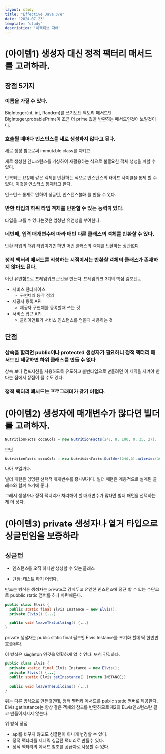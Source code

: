 ```yaml
---
layout: study
title: "Effective Java 3/e"
date: "2020-07-23"
template: "study"
description: '이펙티브 자바'
---
```


# (아이템1) 생성자 대신 정적 팩터리 매서드를 고려하라.

## 장점 5가지

### 이름을 가질 수 있다.

BigInteger(int, int, Random)를 쓰기보단 팩토리 매서드인 BigInteger.probablePrime이 조금 더 prime 값을 반환하는 메서드인것이 보일것이다.

### 호출될 때마다 인스턴스를 새로 생성하지 않다고 된다.

새로 생성 함으로써 immutable class를 지키고

새로 생성한 인ㄴ스턴스를 캐싱하여 재활용하는 식으로 불필요한 객체 생성을 피할 수 있다.

반복되는 요청에 같은 객체를 반환하는 식으로 인스턴스의 라이프 사이클을 통제 할 수 있다. 이것을 인스터스 통제라고 한다.

인스턴스 통제로 인하여 싱글턴, 인스턴스불화 를 만들 수 있다.

### 반환 타입의 하위 타입 객체를 반환할 수 있는 능력이 있다.

타입을 고를 수 있다는것은 엄청난 유연성을 부여한다.

### 네번째, 입력 매개변수에 따라 매번 다른 클래스의 객체를 반환할 수 있다.

반환 타입의 하위 타입이기만 하면 어떤 클래스의 객체를 반환하든 상관없다.

### 정적 팩터리 메서드를 작성하는 시점에서는 반환할 객체의 클래스가  존재하지 않아도 된다.

이런 유연함으로 프레임워크 근간을 만든다.
프레임워크 3개의 핵심 컴포턴트
  - 서비스 인터페이스
    - 구현체의 동작 정의
  - 제공자 등록 API
    - 제공자 구현체를 등록할때 쓰는 것
  - 서비스 접근 API
    - 클라이언트가 서비스 인스턴스를 얻을때 사용하는 것


## 단점

### 상속을 할려면 public이나 protected 생성자가 필요하니 정적 팩터리 매서드만 제공하면 하위 클래스를 만들 수 없다.

상속 보다 컴포지션을 사용하도록 유도하고 불변타입으로 만들려면 이 제약을 지켜야 한다는 점에서 장점이 될 수도 있다.

### 정적 팩터리 매서드는 프로그래머가 찾기 어렵다.

# (아이템2) 생성자에 매개변수가 많다면 빌더를 고려하자.
```java
NutritionFacts cocaCola = new NutritionFacts(240, 8, 100, 0, 35, 27);
```

보단 
```java 
NutritionFacts cocaCola = new NutritionFacts.Builder(240,8).calories(100).sodium(35).carbohydrate(27).build();
```

나아 보일거다.

빌더 패턴은 명명된 선택적 매개변수를 흉내낸거다.
빌더 패턴은 계층적으로 설계된 클래스와 함께 쓰기에 좋다.

그래서 생성자나 정적 팩터리가 처리해야 할 매개변수가 많다면 빌더 패턴을 선택하는 게 더 낫다.

# (아이템3) private 생성자나 열거 타입으로 싱글턴임을 보증하라

## 싱글턴 

- 인스턴스를 오직 하나만 생성할 수 있는 클래스

- 단점: 테스트 하기 어렵다.

만드는 방식은 생성자는 private로 감춰두고 유일한 인스턴스에 접근 할 수 있는 수단으로 pubblic static 맴버를 하나 마련해둔다.

```java
public class Elvis {
  public static final Elvis Instance = new Elvis();
  private Elvis() {...}

  public void leaveTheBuilding() {...}
}
```
private 생성자는 public static final 필드인 Elvis.Instance를 초기화 할대 딱 한번만 호출된다.

이 방식은 singleton 인것을 명확하게 알 수 있다. 또한 간결하다.


```java
public class Elvis {
  private static final Elvis Instance = new Elvis();
  private Elvis() {...}
  public static Elvis getInsstance() {return INSTANCE;}
  
  public void leaveTheBuilding() {...}
}
```

위는 다른 방식으로 만든것인데, 정적 팰터리 메서드를 public static 맴버로 제공한다. Elvis.getInstance는 항상 같은 객체의 참조를 반환하므로 제2의 ELvis인스턴스란 결코 만들어지지지 않는다.

위 방식 장점
- api를 바꾸지 않고도 싱글턴이 아니게 변경할 수 있다.
- 정적 팩터리를 제네릭 싱글턴 팩터리로 만들수 있다.
- 정적 팩터리의 메서드 참조를 공급자로 사용할 수 있다.